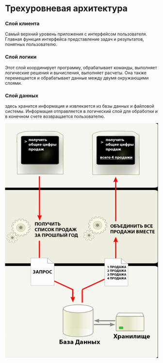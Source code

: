 # Трехуровневая архитектура 
### **Слой клиента** 
Самый верхний уровень приложения с интерфейсом пользователя. 
Главная функция интерфейса представление задач и результатов, понятных пользователю. 
### **Слой логики** 
Этот слой координирует программу, обрабатывает команды, выполняет логические решения и вычисления, выполняет расчеты. 
Она также перемещается и обрабатывает данные между двумя окружающими слоями. 
### **Слой данных** 
здесь хранится информация и извлекается из бвзы данных и файловой системы. Информация отправляется в логический слой для 
обработки и в конечном счете возвращается пользователю. 

![lec4_76_ris_1](./lec4_76_ris_1.png)

<!-- _footer: Многоуровневая клиент серверная архитектура. Различные архитектурные решения, используемые при реализации многопользовательских субд [Электронный ресурс]. URL: https://www.cena5.ru/mnogourovnevaya-klient-servernaya-arhitektura-razlichnye-arhitekturnye.html
 (дата обращения: 26.03.2020)-->
